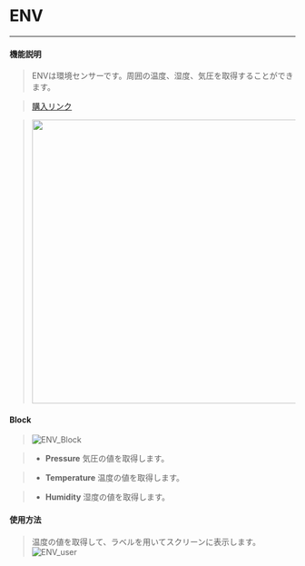 # ENV
__________________________

#### 機能説明

>ENVは環境センサーです。周囲の温度、湿度、気圧を取得することができます。

>[購入リンク](https://item.taobao.com/item.htm?spm=a1z10.5-c.w4002-1172588093.48.527c75f4dVpvAx&id=578200145474)

><img src="/image/Units/ENV.jpg" width="500" height="500" />

#### Block

>![ENV_Block](/image/Units/ENV_Block.jpg)

>* __Pressure__
気圧の値を取得します。

>* __Temperature__
温度の値を取得します。

>* __Humidity__
湿度の値を取得します。

#### 使用方法

>温度の値を取得して、ラベルを用いてスクリーンに表示します。
>![ENV_user](/image/Units/ENV_user.gif)
